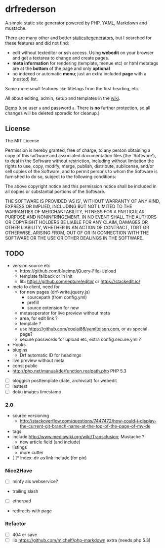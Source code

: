 drfrederson
=====

A simple static site generator powered by PHP, YAML, Markdown and mustache.

There are many other and better [staticsitegenerators](http://staticsitegenerators.net), but I searched for these features and did not find:

* edit without texteditor or ssh access. Using __webedit__ on your browser and get a textarea to change and create pages.
* __meta information__ for rendering (template, menue etc) or html metatags are at the __bottom__ of the page and only __optional__
* no indexed or automatic __menu__; just an extra included __page__ with a (nested) list.

Some more small features like titletags from the first heading, etc.

All about editing, admin, setup and templates in the [wiki](https://github.com/klml/drfrederson/wiki/drfrederson).


[Demo](http://drf.grus.uberspace.de/drf:admin) (use user `a` and password `a`. There is __no__ further protection, so all changes will be deleted sporadic for cleanup.)


## License
The MIT License

Permission is hereby granted, free of charge, to any person obtaining a copy of this software and associated documentation files (the 'Software'), to deal in the Software without restriction, including without limitation the rights to use, copy, modify, merge, publish, distribute, sublicense, and/or sell copies of the Software, and to permit persons to whom the Software is furnished to do so, subject to the following conditions:

The above copyright notice and this permission notice shall be included in all copies or substantial portions of the Software.

THE SOFTWARE IS PROVIDED 'AS IS', WITHOUT WARRANTY OF ANY KIND, EXPRESS OR IMPLIED, INCLUDING BUT NOT LIMITED TO THE WARRANTIES OF MERCHANTABILITY, FITNESS FOR A PARTICULAR PURPOSE AND NONINFRINGEMENT. IN NO EVENT SHALL THE AUTHORS OR COPYRIGHT HOLDERS BE LIABLE FOR ANY CLAIM, DAMAGES OR OTHER LIABILITY, WHETHER IN AN ACTION OF CONTRACT, TORT OR OTHERWISE, ARISING FROM, OUT OF OR IN CONNECTION WITH THE SOFTWARE OR THE USE OR OTHER DEALINGS IN THE SOFTWARE.


## TODO


- version source etc
    - https://github.com/blueimp/jQuery-File-Upload
    - template fallback or in init
    - lib: https://github.com/lepture/editor or https://stackedit.io/
- meta to client, need for
  - for new pages (drf-write.jquery.js)
    - sourcepath (from config.yml)
    - prefill
    - source extension for new
  - metaseperator for live preview without meta
  - area, for edit link ?
  - template ?
  - use https://github.com/coolaj86/yamltojson.com, or as special page?
  - secure passwords for upload etc, extra config.secure.yml ?
- Hooks
- plugins
  - Drf automatic ID for headimgs
- live preview without meta
- const public
- http://php.net/manual/de/function.realpath.php PHP 5.3
- [ ] bloggish posttemplate (date, archivcat) for webedit
- [ ] lasttest
- [ ] doku images timestamp

### 2.0
- source versioning
  - http://stackoverflow.com/questions/7447472/how-could-i-display-the-current-git-branch-name-at-the-top-of-the-page-of-my-de
- tags
- include http://www.mediawiki.org/wiki/Transclusion; Mustache ?
    - new article field (and include)
- listings
    - more cutter
- [ ]* index: dir as link include (for pix)

### Nice2Have
- [ ] minfy als webservice?
- trailing slash
- [ ] etherpad
- redirects with page

### Refactor

- [ ] 404 er save
- [ ] lib https://github.com/michelf/php-markdown extra (needs php 5.3)
